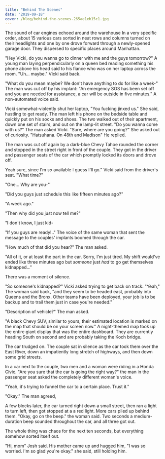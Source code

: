```yaml
---
title: "Behind The Scenes"
date: "2019-09-18"
cover: /blog/behind-the-scenes-265ae1eb15c1.jpg
---
```


The sound of car engines echoed around the warehouse In a very specific order, about 15 various cars sorted in neat rows and columns turned on their headlights and one by one drove forward through a newly-opened garage door. They dispersed to specific places around Manhattan.

"Hey Vicki, do you wanna go to dinner with me and the guys tomorrow?" A young man laying perpendicularly on a queen bed reading something his phone above his head said to his fiance who was on her laptop across the room. "Uh... maybe." Vicki said back.

"What do you mean maybe? We don't have anything to do for like a week-" The man was cut off by his implant: "An emergency SOS has been set off and you are needed for assistance, a car will be outside in five minutes." A non-automated voice said.

Vicki somewhat-violently shut her laptop, "You fucking jinxed us." She said, hustling to get ready. The man left his phone on the bedside table and quickly put on his socks and shoes. The two walked out of their apartment, down one set of stairs, and out on the lamp-lit street. "Do you wanna come with us?" The man asked Vicki. "Sure, where are you going?" She asked out of curiosity. "Hatsuhana. On 48th and Madison" He replied.

The man was cut off again by a dark-blue Chevy Tahoe rounded the corner and stopped in the street right in front of the couple. They got in the driver and passenger seats of the car which promptly locked its doors and drove off.

Yeah sure, since I'm *so* available I guess I'll go." Vicki said from the driver's seat. "What time?"

"One... Why are you-"

"Did you guys just schedule this like fifteen minutes ago?"

"A week ago."

"Then why did you just now tell me?"

"I don't know, I just kid-

"If you guys are ready!.." The voice of the same woman that sent the message to the couples' implants boomed through the car.

"How much of that did you hear?" The man asked.

"All of it, or at least the part in the car. Sorry, I'm just tired. My shift would've ended like three minutes ago but *someone* just *had* to go get themselves kidnapped..."

There was a moment of silence.

"So someone's kidnapped?" Vicki asked trying to get back on track. "Yeah," The woman said back, "and they seem to be headed east, probably into Queens and the Bronx. Other teams have been deployed, your job is to be backup and to trail them just in case you're needed."

"Description of vehicle?" The man asked.

"A black Chevy SUV, similar to yours, their estimated location is marked on the map that should be on your screen now." A night-themed map took up the entire giant display that was the entire dashboard. They are currently heading South on second and are probably taking the Koch bridge.

The car trudged on. The couple sat in silence as the car took them over the East River, down an impatiently long stretch of highways, and then down some grid streets.

In a car next to the couple, two men and a woman were riding in a Honda Civic. "Are you sure that the car is going the right way?" the man in the passenger seat asked the completely different woman's voice.

"Yeah, it's trying to funnel the car to a certain place. Trust it."

"Okay." The man agreed,

A few blocks later, the car turned right down a small street, then ran a light to turn left, then got stopped at a a red light. More cars piled up behind them. "Okay, go on the beep." the woman said. Two seconds a medium-duration beep sounded throughout the car, and all three got out.

The whole thing was chaos for the next ten seconds, but everything somehow sorted itself out.

"Hi, mom" Josh said. His mother came up and hugged him, "I was so worried. I'm so glad you're okay." she said, still holding him.
